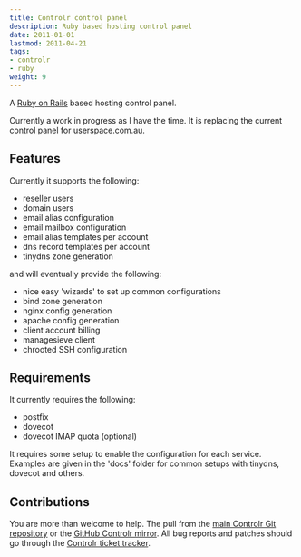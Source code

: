 ```yaml
---
title: Controlr control panel
description: Ruby based hosting control panel
date: 2011-01-01
lastmod: 2011-04-21
tags:
- controlr
- ruby
weight: 9
---
```


A [Ruby on Rails](http://rubyonrails.org) based hosting control panel.

Currently a work in progress as I have the time. It is replacing the current
control panel for userspace.com.au.

<!--more-->

## Features

Currently it supports the following:

- reseller users
- domain users
- email alias configuration
- email mailbox configuration
- email alias templates per account
- dns record templates per account
- tinydns zone generation

and will eventually provide the following:

- nice easy 'wizards' to set up common configurations
- bind zone generation
- nginx config generation
- apache config generation
- client account billing
- managesieve client
- chrooted SSH configuration

## Requirements

It currently requires the following:

- postfix
- dovecot
- dovecot IMAP quota (optional)

It requires some setup to enable the configuration for each service. Examples
are given in the 'docs' folder for common setups with tinydns, dovecot and others.

## Contributions

You are more than welcome to help. The pull from the [main Controlr Git
repository](http://git.userspace.com.au/controlr) or the [GitHub Controlr
mirror](http://github.com/felix/controlr). All bug reports and patches should go
through the [Controlr ticket
tracker](http://support.userspace.com.au/projects/controlr).
